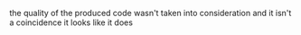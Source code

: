 the quality of the produced code wasn't taken into consideration and it isn't a coincidence it looks like it does
